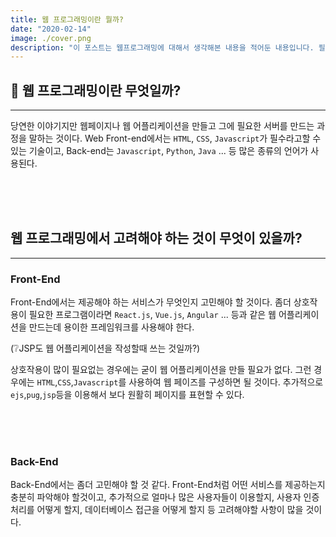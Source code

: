 ```yaml
---
title: 웹 프로그래밍이란 뭘까?
date: "2020-02-14"
image: ./cover.png
description: "이 포스트는 웹프로그래밍에 대해서 생각해본 내용을 적어둔 내용입니다. 필자는 현재 업무 경험이 없고, 순수하게 생각을 적어둔 내용이니 실제 현업에서 활용되는 방식, 이유와 큰 차이가 있을 수 있습니다. 잘못된 내용이 있다면 메일을 보내주세요."
---
```


## 🤔 웹 프로그래밍이란 무엇일까? 

---

당연한 이야기지만 웹페이지나 웹 어플리케이션을 만들고 그에 필요한 서버를 만드는 과정을 말하는 것이다. Web Front-end에서는 `HTML`, `CSS`, `Javascript`가 필수라고할 수 있는 기술이고, Back-end는 `Javascript`, `Python`, `Java` ... 등 많은 종류의 언어가 사용된다.

<br><br><br>

## 웹 프로그래밍에서 고려해야 하는 것이 무엇이 있을까?
---

### Front-End

Front-End에서는 제공해야 하는 서비스가 무엇인지 고민해야 할 것이다. 좀더 상호작용이 필요한 프로그램이라면 `React.js`, `Vue.js`, `Angular` ... 등과 같은 웹 어플리케이션을 만드는데 용이한 프레임워크를 사용해야 한다.

(❔JSP도 웹 어플리케이션을 작성할때 쓰는 것일까?)


상호작용이 많이 필요없는 경우에는 굳이 웹 어플리케이션을 만들 필요가 없다. 그런 경우에는 `HTML`,`CSS`,`Javascript`를 사용하여 웹 페이즈를 구성하면 될 것이다. 추가적으로 `ejs`,`pug`,`jsp`등을 이용해서 보다 원활히 페이지를 표현할 수 있다.

<br><br><br>

### Back-End

Back-End에서는 좀더 고민해야 할 것 같다. Front-End처럼 어떤 서비스를 제공하는지 충분히 파악해야 할것이고, 추가적으로 얼마나 많은 사용자들이 이용할지, 사용자 인증처리를 어떻게 할지, 데이터베이스 접근을 어떻게 할지 등 고려해야할 사항이 많을 것이다.